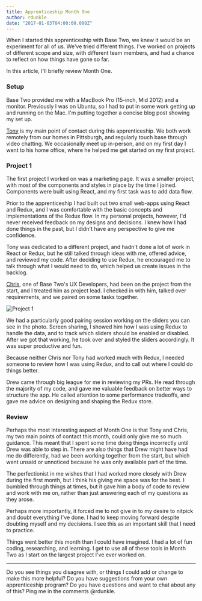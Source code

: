 ```yaml
---
title: Apprenticeship Month One
author: rdunkle
date: "2017-01-03T04:00:00.000Z"
---
```


When I started this apprenticeship with Base Two, we knew it would be an
experiment for all of us. We've tried different things. I've worked on projects
of different scope and size, with different team members, and had a chance to
reflect on how things have gone so far.

In this article, I'll briefly review Month One.

### Setup

Base Two provided me with a MacBook Pro (15-inch, Mid 2012) and a monitor.
Previously I was on Ubuntu, so I had to put in some work getting up and running
on the Mac. I'm putting together a concise blog post showing my set up.

[Tony](http://base2.io/#team) is my main point of contact during this
apprenticeship. We both work remotely from our homes in Pittsburgh, and
regularly touch base through video chatting. We occasionally meet up in-person,
and on my first day I went to his home office, where he helped me get started on
my first project.

### Project 1

The first project I worked on was a marketing page. It was a smaller project,
with most of the components and styles in place by the time I joined. Components
were built using React, and my first task was to add data flow.

Prior to the apprenticeship I had built out two small web-apps using React and
Redux, and I was comfortable with the basic concepts and implementations of the
Redux flow. In my personal projects, however, I'd never received feedback on my
designs and decisions. I knew how I had done things in the past, but I didn't
have any perspective to give me confidence.

Tony was dedicated to a different project, and hadn't done a lot of work in
React or Redux, but he still talked through ideas with me, offered advice, and
reviewed my code. After deciding to use Redux, he encouraged me to talk through
what I would need to do, which helped us create issues in the backlog.

[Chris](http://base2.io/#team), one of Base Two's UX Developers, had been on the
project from the start, and I treated him as project lead. I checked in with
him, talked over requirements, and we paired on some tasks together.

![Project 1](http://i.imgur.com/AxDbeSq.png "Project 1 screenshot")

We had a particularly good pairing session working on the sliders you can see in
the photo. Screen sharing, I showed him how I was using Redux to handle the
data, and to track which sliders should be enabled or disabled. After we got
that working, he took over and styled the sliders accordingly. It was super
productive and fun.

Because neither Chris nor Tony had worked much with Redux, I needed someone to
review how I was using Redux, and to call out where I could do things better.

Drew came through big league for me in reviewing my PRs. He read through the
majority of my code, and gave me valuable feedback on better ways to structure
the app. He called attention to some performance tradeoffs, and gave me advice
on designing and shaping the Redux store.

### Review

Perhaps the most interesting aspect of Month One is that Tony and Chris, my two
main points of contact this month, could only give me so much guidance. This
meant that I spent some time doing things incorrectly until Drew was able to
step in. There are also things that Drew might have had me do differently, had
we been working together from the start, but which went unsaid or unnoticed
because he was only available part of the time.

The perfectionist in me wishes that I had worked more closely with Drew during
the first month, but I think his giving me space was for the best. I bumbled
through things at times, but it gave him a body of code to review and work with
me on, rather than just answering each of my questions as they arose.

Perhaps more importantly, it forced me to not give in to my desire to nitpick
and doubt everything I've done. I had to keep moving forward despite doubting
myself and my decisions. I see this as an important skill that I need to
practice.

Things went better this month than I could have imagined. I had a lot of fun
coding, researching, and learning. I get to use all of these tools in Month Two
as I start on the largest project I've ever worked on.

---

Do you see things you disagree with, or things I could add or change to make
this more helpful? Do you have suggestions from your own apprenticeship program?
Do you have questions and want to chat about any of this? Ping me in the
comments @rdunkle.
